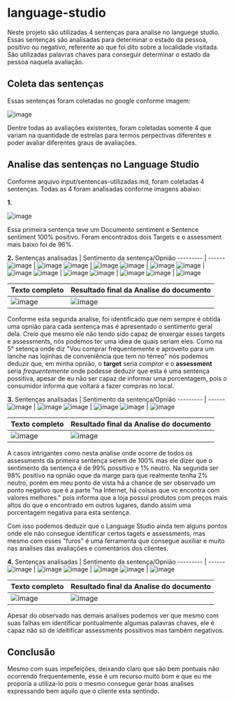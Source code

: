 # language-studio

Neste projeto são utilizadas 4 sentenças para analise no languege studio. Essas sentenças são analisadas para determinar o estado da pessoa, positivo ou negativo, referente ao que foi dito sobre a localidade visitada. São utilizadas palavras chaves para conseguir determinar o estado da pessoa naquela avaliação.

## Coleta das sentenças

Essas sentenças foram coletadas no google conforme imagem:

![image](https://github.com/user-attachments/assets/d2cd89a0-6552-4424-8b7b-410c818a99b5)

Dentre todas as avaliações existentes, foram coletadas somente 4 que variam na quantidade de estrelas para termos perpectivas diferentes e poder avaliar diferentes graus de avaliações.

## Analise das sentenças no Language Studio

Conforme arquivo input/sentencas-utilizadas.md, foram coletadas 4 sentenças. Todas as 4 foram analisadas conforme imagens abaixo:

**1.**

![image](https://github.com/user-attachments/assets/56329b24-516d-4df7-84f5-6b41403d0483)

Essa primeira sentença teve um Documento sentiment e Sentence sentiment 100% positivo. Foram encontrados dois Targets e o assessment mais baixo foi de 96%.

**2.**
Sentenças analisadas | Sentimento da sentença/Opnião
--------- | ------
![image](https://github.com/user-attachments/assets/a0c4aaaf-3627-49cc-a408-33fea8357f8d) | ![image](https://github.com/user-attachments/assets/19ed5b13-8115-4129-b8de-1e881067d547)
![image](https://github.com/user-attachments/assets/9a6c6602-8c30-4d05-9eec-9322136e53c6) | ![image](https://github.com/user-attachments/assets/b974356d-e605-4535-98c8-5ade7935a00b)
![image](https://github.com/user-attachments/assets/c4ace5e6-f389-4a7f-a766-69915f2c58cf) | ![image](https://github.com/user-attachments/assets/db6d38f3-b454-4a92-b697-6d80109ef255)
![image](https://github.com/user-attachments/assets/ab718ef5-767f-407e-bf28-b62de6da9e18) | ![image](https://github.com/user-attachments/assets/bf233a5e-5f97-4919-9559-3f357a39f11d)
![image](https://github.com/user-attachments/assets/fb1a3724-5b7e-4c0a-9be9-bf4051ddeaf4) | ![image](https://github.com/user-attachments/assets/1a24e1ea-7547-4b4d-b550-e18da89329fb)
![image](https://github.com/user-attachments/assets/41b6162f-467e-48d6-b29e-0109bab7d1b9) | ![image](https://github.com/user-attachments/assets/ba6beabb-72ed-4d6f-8f66-a9697d71690f)
![image](https://github.com/user-attachments/assets/4076e0ad-5956-49bc-8ee6-3275d3e131fa) | ![image](https://github.com/user-attachments/assets/29649fd4-c112-486f-bcec-b839cf14326e)

Texto completo | Resultado final da Analise do documento
--------- | ------
![image](https://github.com/user-attachments/assets/6d876b4d-1be7-4d37-8494-5d1af0fa95d2) | ![image](https://github.com/user-attachments/assets/a86fc213-0f09-48de-bdf5-c0e339636d30)

Conforme esta segunda analise, foi identificado que nem sempre é obtida uma opnião para cada sentença mas é apresentado o sentimento geral dela. Creio que mesmo ele não tendo sido capaz de enxergar esses targets e assessments, nós podemos ter uma idiea de quais seriam eles. Como na 5° setença onde diz "Vou comprar frequentemente e aproveito para um lanche nas lojinhas de conveniência que tem no térreo" nós podemos deduzir que, em minha opnião, o **target** seria *comprar* e o **assessment** seria *frequentemente* onde podesse deduzir que esta é uma sentença possitiva, apesar de eu não ser capaz de informar uma porcentagem, pois o consumidor informa que voltará a fazer compras no local.

**3.**
Sentenças analisadas | Sentimento da sentença/Opnião
--------- | ------
![image](https://github.com/user-attachments/assets/67075c80-df38-4c11-b240-3c033f6d548a) | ![image](https://github.com/user-attachments/assets/09b49cc7-ba3f-40ef-bb0c-ce614d6ced61)
![image](https://github.com/user-attachments/assets/f9801567-f384-4be8-b06b-ca3a210315d1) | ![image](https://github.com/user-attachments/assets/d2c8b849-365b-413f-a077-f56ccb5d37b2)
![image](https://github.com/user-attachments/assets/470416aa-db7f-4b7a-8722-e4b6bd36bf41) | ![image](https://github.com/user-attachments/assets/3620e511-f178-451a-94a6-9b1b030d3b43)

Texto completo | Resultado final da Analise do documento
--------- | ------
![image](https://github.com/user-attachments/assets/e83b9735-2b86-485c-80f6-0f31fefe7182) | ![image](https://github.com/user-attachments/assets/e5babbab-8c12-4559-9c9a-b300022db9fd)

A casos intrigantes como nesta analise onde ocorre de todos os assessments da primeira sentença serem de 100% mas ele dizer que o sentimento da sentença é de 99% possitivo e 1% neutro. Na segunda ser 98% positivo na opnião oque da marge para que realmente tenha 2% neutro, porém em meu ponto de vista há a chance de ser observado um ponto negativo que é a parte "na Internet, há coisas que vc encontra com valores melhores." pois informa que a loja possuí produtos com preços mais altos do que o encontrado em outros lugares, dando assim uma porcentagem negativa para esta sentença.

Com isso podemos deduzir que o Language Studio ainda tem alguns pontos onde ele não consegue identificar certos tagets e assessments, mas mesmo com esses "furos" é uma ferramenta que consegue auxiliar e muito nas analises das avaliações e comentários dos clientes.

**4.**
Sentenças analisadas | Sentimento da sentença/Opnião
--------- | ------
![image](https://github.com/user-attachments/assets/4da9dcb5-7e66-4190-b674-917bf8adef5d) | ![image](https://github.com/user-attachments/assets/8b9228c8-1049-4cff-affa-1b562fbb0a3b)
![image](https://github.com/user-attachments/assets/6b7014de-af7f-4b48-ab86-944bb2d069a3) | ![image](https://github.com/user-attachments/assets/9ec15d36-da47-4d68-9e49-64ae85c3518c)
![image](https://github.com/user-attachments/assets/cd5d351c-2c42-4f9e-894d-7bf4dc7a5daf) | ![image](https://github.com/user-attachments/assets/7f79e5b5-9fd6-4929-8ddb-ac9dff59179e)

Texto completo | Resultado final da Analise do documento
--------- | ------
![image](https://github.com/user-attachments/assets/6df28228-5967-4e0f-954d-8729c7cedbe7) | ![image](https://github.com/user-attachments/assets/f1d1e748-c627-4816-80d4-0685e7351a12)

Apesar do observado nas demais analises podemos ver que mesmo com suas falhas em identificar pontualmente algumas palavras chaves, ele é capaz não só de ideitificar assessments possitivos mas também negativos.

## Conclusão
Mesmo com suas impefeições, deixando claro que são bem pontuais não ocorrendo frequentemente, esse é um recurso muito bom e que eu me proporia a utiliza-lo pois o mesmo consegue gerar boas analises expressando bem aquilo que o cliente esta sentindo.
